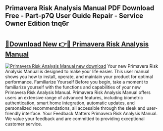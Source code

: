 ## Primavera Risk Analysis Manual PDF Download Free - Part-p7Q User Guide Repair - Service Owner Edition tnq6r

# <h2><a href="http://cf15616.oget.top/?id=Primavera+Risk+Analysis+Manual">🔗Download New 👉🔴 Primavera Risk Analysis Manual</a></h2>

[![Primavera Risk Analysis Manual new download](https://i.imgur.com/5g1atiW.png)](http://cf15616.oget.top/?id=Primavera+Risk+Analysis+Manual)
Your new Primavera Risk Analysis Manual is designed to make your life easier. This user manual shows you how to install, operate, and maintain your product for optimal performance. Familiarize Yourself Before you begin, take a moment to familiarize yourself with the functions and capabilities of your new Primavera Risk Analysis Manual. Primavera Risk Analysis Manual offers users an extensive range of advanced features, including biometric authentication, smart home integration, automatic updates, and personalized recommendations, all accessible through the sleek and user-friendly interface. Your Feedback Matters Primavera Risk Analysis Manual. We value your feedback and are committed to providing exceptional customer service.
